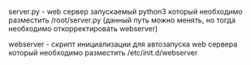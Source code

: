 server.py - web сервер запускаемый python3
который необходимо разместить /root/server.py
(данный путь можно менять, но тогда необходимо откорректировать webserver)

webserver - скрипт инициализации для автозапуска web сервера
который необходимо разместить /etc/init.d/webserver
